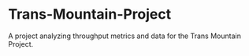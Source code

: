 # Trans-Mountain-Project
A project analyzing throughput metrics and data for the Trans Mountain Project.
